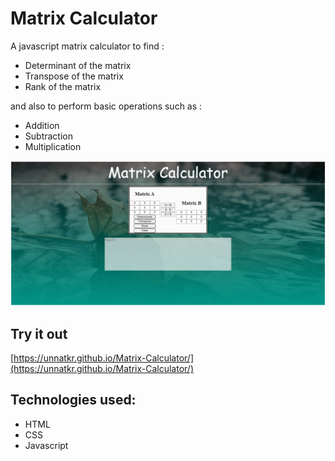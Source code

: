 # Matrix Calculator
A javascript matrix calculator to find :

- Determinant of the matrix
- Transpose of the matrix
- Rank of the matrix

and also to perform basic operations such as :
- Addition
- Subtraction
- Multiplication

![Matrix Calculator](./images/outlook.png)

## Try it out
[https://unnatkr.github.io/Matrix-Calculator/](https://unnatkr.github.io/Matrix-Calculator/)

## Technologies used:
- HTML
- CSS
- Javascript

